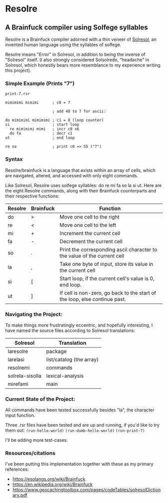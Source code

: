 # Resolre
## A Brainfuck compiler using Solfege syllables

Resolre is a Brainfuck compiler adorned with a thin veneer of [Solresol](https://en.wikipedia.org/wiki/Solresol), an invented human language using the syllables of solfege. 

Resolre means "Error" in Solresol, in addition to being the inverse of "Solresol" itself. (I also strongly considered Solsolredo, "headache" in Solresol, which honestly bears more resemblance to my experience writing this project).

### Simple Example (Prints "7")

```
print-7.rsr

mimimimi mimimi      ; c0 = 7
                    
                     ; add 48 to 7 for ascii:
                     
do mimimimi mimimimi ; c1 = 8 (loop counter)
si                   ; start loop
  re mimimimi mimi   ; incr c0 x6
  do fa              ; decr c1
ut                   ; end loop

re so                ; print c0 => 55 ("7")
```

### Syntax

Resolre/brainfuck is a language that exists within an array of cells, which are navigated, altered, and accessed with only eight commands.

Like Solresol, Resolre uses solfege syllables: do re mi fa so la si ut. Here are the eight Resolre commands, along with their Brainfuck counterparts and their respective functions:

Resolre | Brainfuck | Function
--- | --- | ---
do  | >   | Move one cell to the right
re  | <   | Move one cell to the left
mi  | +   | Increment the current cell
fa  | -   | Decrement the current cell
so  | .   | Print the corresponding ascii character to the value of the current cell
la  | ,   | Take one byte of input, store its value in the current cell
si  | [   | Start loop, if the current cell's value is 0, end loop.
ut  | ]   | If cell is non-zero, go back to the start of the loop, else continue past.

### Navigating the Project:

To make things more frustratingly eccentric, and hopefully interesting, I have named the source files according to Solresol translations:

Solresol | Translation
-------- | ----------
laresolre | package
larelasi | list/catalog (the array)
resolremi | commands
solrela-sisolla | lexical-analysis
mirefami | main

### Current State of the Project:

All commands have been tested successfully besides "la", the character input function.

Three .rsr files have been tested and are up and running, if you'd like to try them out:
`(run-hello-world)`
`(run-dumb-hello-world)`
`(run-print-7)`

I'll be adding more test-cases.

### Resources/citations

I've been putting this implementation together with these as my primary references: 

- https://esolangs.org/wiki/Brainfuck 
- https://en.wikipedia.org/wiki/Brainfuck
- https://www.geocachingtoolbox.com/pages/codeTables/solresolDictionary.pdf

